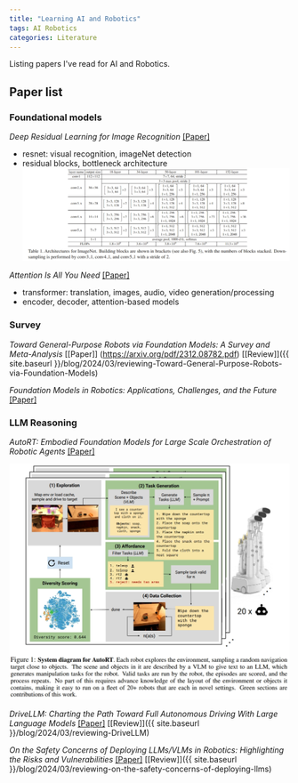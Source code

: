 ```yaml
---
title: "Learning AI and Robotics"
tags: AI Robotics
categories: Literature
---
```


Listing papers I've read for AI and Robotics. 

## Paper list


### Foundational models

_Deep Residual Learning for Image Recognition_ [[Paper]](https://arxiv.org/pdf/1512.03385.pdf)
 - resnet: visual recognition, imageNet detection
 - residual blocks, bottleneck architecture
![img](/assets/source/image/blog/resnet-arch.png)


_Attention Is All You Need_ [[Paper]](https://arxiv.org/pdf/1706.03762.pdf)
 - transformer: translation, images, audio, video generation/processing
 - encoder, decoder, attention-based models

### Survey

_Toward General-Purpose Robots via Foundation Models: A Survey and Meta-Analysis_ [[Paper]]
(https://arxiv.org/pdf/2312.08782.pdf) 
[[Review]]({{ site.baseurl }}/blog/2024/03/reviewing-Toward-General-Purpose-Robots-via-Foundation-Models)

_Foundation Models in Robotics: Applications, Challenges, and the Future_ [[Paper]](https://arxiv.org/pdf/2312.07843.pdf)

### LLM Reasoning

_AutoRT: Embodied Foundation Models for Large Scale Orchestration of Robotic Agents_ [[Paper]](https://arxiv.org/pdf/2401.12963.pdf)

![img](/assets/source/image/blog/autort-arch.png)


_DriveLLM: Charting the Path Toward Full Autonomous Driving With Large Language Models_ [[Paper]](/assets/source/materials/papers/robotics/DriveLLM_Charting_the_Path_Toward_Full_Autonomous_Driving_With_Large_Language_Models.pdf)
[[Review]]({{ site.baseurl }}/blog/2024/03/reviewing-DriveLLM)

_On the Safety Concerns of Deploying LLMs/VLMs in Robotics: Highlighting the Risks and Vulnerabilities_ [[Paper]](/assets/source/materials/papers/robotics/On%20the%20Safety%20Concerns%20of%20Deploying%20LLMs%20VLMs%20in%20Robotics.pdf)
[[Review]]({{ site.baseurl }}/blog/2024/03/reviewing-on-the-safety-concerns-of-deploying-llms)